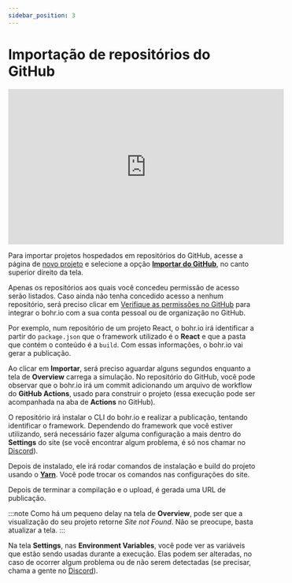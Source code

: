 ```yaml
---
sidebar_position: 3
---
```


# Importação de repositórios do GitHub

<div style={{textAlign: 'center'}}><iframe width="560" height="315" src="https://www.youtube.com/embed/0ctGM494f_Q" title="YouTube video player" frameBorder="0" allow="accelerometer; autoplay; clipboard-write; encrypted-media; gyroscope; picture-in-picture" allowFullScreen style={{ maxWidth: '100%' }}></iframe></div>

Para importar projetos hospedados em repositórios do GitHub, acesse a página de [novo projeto](http://bohr.io/projects/new "templates disponíveis") e selecione a opção [**Importar do GitHub**](https://bohr.io/projects/new/import), no canto superior direito da tela.

Apenas os repositórios aos quais você concedeu permissão de acesso serão listados. Caso ainda não tenha concedido acesso a nenhum repositório, será preciso clicar em [Verifique as permissões no GitHub](https://github.com/apps/bohr-io/installations/new/ "Verifique as permissões no GitHub") para integrar o bohr.io com a sua conta pessoal ou de organização no GitHub.

Por exemplo, num repositório de um projeto React, o bohr.io irá identificar a partir do `package.json` que o framework utilizado é o **React** e que a pasta que contém o conteúdo é a `build`. Com essas informações, o bohr.io vai gerar a publicação.

Ao clicar em **Importar**, será preciso aguardar alguns segundos enquanto a tela de **Overview** carrega a simulação. No repositório do GitHub, você pode observar que o bohr.io irá um commit adicionando um arquivo de workflow do **GitHub Actions**, usado para construir o projeto (essa execução pode ser acompanhada na aba de **Actions** no GitHub).

O repositório irá instalar o CLI do bohr.io e realizar a publicação, tentando identificar o framework. Dependendo do framework que você estiver utilizando, será necessário fazer alguma configuração a mais dentro do **Settings** do site (se você encontrar algum problema, é só nos chamar no [Discord](https://discord.com/invite/p3hhfGg2Uy)).

Depois de instalado, ele irá rodar comandos de instalação e build do projeto usando o [**Yarn**](https://yarnpkg.com/ "Yarn Package Manager"). Você pode trocar os comandos nas configurações do site.

Depois de terminar a compilação e o upload, é gerada uma URL de publicação.

:::note
Como há um pequeno delay na tela de **Overview**, pode ser que a visualização do seu projeto retorne _Site not Found_. Não se preocupe, basta atualizar a tela.
:::

Na tela **Settings**, nas **Environment Variables**, você pode ver as variáveis que estão sendo usadas durante a execução. Elas podem ser alteradas, no caso de ocorrer algum problema ou de não serem detectadas (se precisar, chama a gente no [Discord](https://discord.com/invite/p3hhfGg2Uy)).
